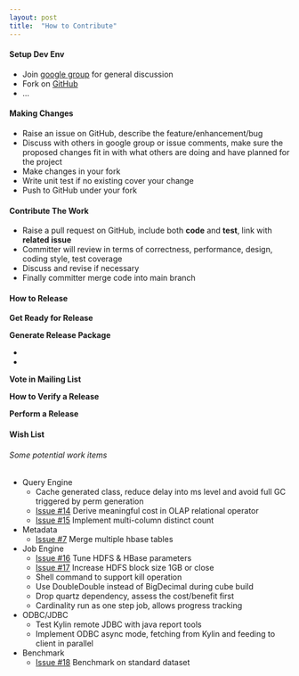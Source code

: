 ```yaml
---
layout: post
title:  "How to Contribute"
---
```


#### Setup Dev Env
* Join [google group](https://groups.google.com/forum/#!forum/kylin-olap) for general discussion
* Fork on [GitHub](https://github.com/KylinOLAP)
* ...


#### Making Changes
* Raise an issue on GitHub, describe the feature/enhancement/bug
* Discuss with others in google group or issue comments, make sure the proposed changes fit in with what others are doing and have planned for the project
* Make changes in your fork
* Write unit test if no existing cover your change
* Push to GitHub under your fork


#### Contribute The Work
* Raise a pull request on GitHub, include both **code** and **test**, link with **related issue**
* Committer will review in terms of correctness, performance, design, coding style, test coverage
* Discuss and revise if necessary
* Finally committer merge code into main branch


#### How to Release 

__Get Ready for Release__

__Generate Release Package__

*  
* 

__Vote in Mailing List__

__How to Verify a Release__

__Perform a Release__

#### Wish List

###### Some potential work items
* Query Engine
  + Cache generated class, reduce delay into ms level and avoid full GC triggered by perm generation
  + [Issue #14](https://github.com/KylinOLAP/Kylin/issues/14) Derive meaningful cost in OLAP relational operator
  + [Issue #15](https://github.com/KylinOLAP/Kylin/issues/15) Implement multi-column distinct count
* Metadata
  + [Issue #7](https://github.com/KylinOLAP/Kylin/issues/7) Merge multiple hbase tables
* Job Engine
  + [Issue #16](https://github.com/KylinOLAP/Kylin/issues/16) Tune HDFS & HBase parameters
  + [Issue #17](https://github.com/KylinOLAP/Kylin/issues/17) Increase HDFS block size 1GB or close
  + Shell command to support kill operation
  + Use DoubleDouble instead of BigDecimal during cube build
  + Drop quartz dependency, assess the cost/benefit first
  + Cardinality run as one step job, allows progress tracking
* ODBC/JDBC
  + Test Kylin remote JDBC with java report tools
  + Implement ODBC async mode, fetching from Kylin and feeding to client in parallel
* Benchmark
  + [Issue #18](https://github.com/KylinOLAP/Kylin/issues/18) Benchmark on standard dataset


